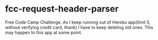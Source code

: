 # fcc-request-header-parser


Free Code Camp Challenge. As I keep running out of Heroku app(limit 5, without verifying credit card, thank) I have to keep deleting old ones. This may happen to this app at some point. 